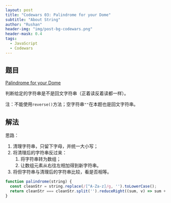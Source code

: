 ```yaml
---
layout: post
title: "Codewars 03: Palindrome for your Dome"
subtitle: "About String"
author: "Rushan"
header-img: "img/post-bg-codewars.png"
header-mask: 0.4
tags:
  - JavaScript
  - Codewars
---
```


## 题目

[Palindrome for your Dome](https://www.codewars.com/kata/palindrome-for-your-dome/javascript)

判断给定的字符串是不是回文字符串（正着读反着读都一样）。

注：不能使用`reverse()`方法；空字符串`""`在本题也是回文字符串。

## 解法

思路：

1. 清理字符串，只留下字母，并统一大小写；
2. 将清理后的字符串反过来：
    1. 将字符串转为数组；
    2. 让数组元素从右往左相加得到新字符串。
3. 将但字符串与清理后的字符串比较，看是否相等。

```js
function palindrome(string) {
  const cleanStr = string.replace(/[^A-Za-z]/g, '').toLowerCase();
  return cleanStr === cleanStr.split('').reduceRight((sum, v) => sum + v);
}
```